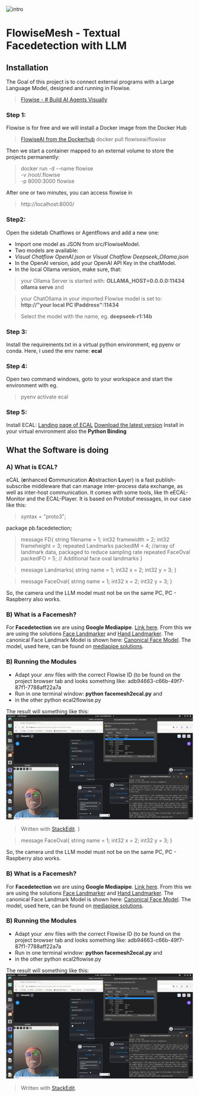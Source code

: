 ![intro](intro.png)
# FlowiseMesh - Textual Facedetection with LLM

## Installation
The Goal of this project is to connect external programs with a Large Language Model, designed and running in Flowise.
> [Flowise - # Build AI Agents Visually ](https://flowiseai.com/)
### Step 1:
Flowise is for free and we will install a Docker image from the Docker Hub
> [FlowiseAI from the Dockerhub](https://hub.docker.com/r/flowiseai/flowise)
> docker pull flowiseai/flowise

Then we start a container mapped to an external volume to store the projects permanently:
> docker run -d --name flowise \
  -v <your local folder>/root/.flowise \
  -p 8000:3000 flowise

After one or two minutes, you can access flowise in
> http://localhost:8000/
### Step2:
Open the sidetab Chatflows or Agentflows and add a new one:

 - Import one model as JSON from src/FlowiseModel. 
 - Two models are available: 
 - *Visual Chatflow OpenAI.json* or *Visual Chatflow Deepseek_Ollama.json*
 - In the OpenAI version, add your OpenAI API Key in the chatModel.
 - In the local Ollama version, make sure, that:
> your Ollama Server is started with: **OLLAMA_HOST=0.0.0.0:11434 ollama serve**    and

> your ChatOllama in your imported Flowise model is set to: **http://"your local PC IPaddress":11434**

> Select the model with the name, eg. **deepseek-r1:14b**
### Step 3:
Install the requirements.txt in a virtual python environment, eg pyenv or conda. Here, i used the env name: **ecal**

### Step 4: 
Open two command windows, goto to your workspace and start the environment with eg.
> pyenv activate ecal
### Step 5: 
Install ECAL:
[Landing page of ECAL](https://eclipse-ecal.github.io/ecal/stable/index.html)
[Download the latest version](https://eclipse-ecal.github.io/ecal/releases/)
Install in your virtual environment also the **Python Binding**

## What the Software is doing

### A) What is ECAL?
eCAL (**e**nhanced **C**ommunication **A**bstraction **L**ayer) is a fast publish-subscribe middleware that can manage inter-process data exchange, as well as inter-host communication.
It comes with some tools, like th eECAL-Monitor and the ECAL-Player.
It is based on Protobuf messages, in our case like this:
> syntax = "proto3";

package pb.facedetection;

> message FD{
    string filename = 1;
    int32 framewidth = 2;
    int32 frameheight = 3;
    repeated Landmarks packedlM = 4; //array of landmark data, packaged to reduce sampling rate
    repeated FaceOval packedFO = 5; // Additional face oval landmarks
}

> message Landmarks{
    string name = 1;
    int32 x = 2;
    int32 y = 3;
}


> message FaceOval{
    string name = 1;
    int32 x = 2;
    int32 y = 3;
}

So, the camera und the LLM model must not be on the same PC, PC - Raspberry also works.

### B) What is a Facemesh?

For **Facedetection** we are using **Google Mediapipe**. [Link here](https://developers.google.com/mediapipe/solutions). From this we are using the solutions [Face Landmarker](https://developers.google.com/mediapipe/solutions/vision/face_landmarker) and [Hand Landmarker](https://developers.google.com/mediapipe/solutions/vision/hand_landmarker). The canonical Face Landmark Model is shown here: [Canonical Face Model](https://github.com/google/mediapipe/issues/1854). The model, used here, can be found on [mediapipe solutions](https://github.com/google/mediapipe/blob/master/docs/solutions/models.md).

### B) Running the Modules

 - Adapt your .env files with the correct Flowise ID (to be found on the project browser tab and looks something like: adb94663-c66b-49f7-87f1-7788aff22a7a
 - Run in one terminal window: **python facemesh2ecal.py**  and 
 - in the other python ecal2flowise.py

The result will something like this:
![screenshot](running.png)

> Written with [StackEdit](https://stackedit.io/).
}


> message FaceOval{
    string name = 1;
    int32 x = 2;
    int32 y = 3;
}

So, the camera und the LLM model must not be on the same PC, PC - Raspberry also works.

### B) What is a Facemesh?

For **Facedetection** we are using **Google Mediapipe**. [Link here](https://developers.google.com/mediapipe/solutions). From this we are using the solutions [Face Landmarker](https://developers.google.com/mediapipe/solutions/vision/face_landmarker) and [Hand Landmarker](https://developers.google.com/mediapipe/solutions/vision/hand_landmarker). The canonical Face Landmark Model is shown here: [Canonical Face Model](https://github.com/google/mediapipe/issues/1854). The model, used here, can be found on [mediapipe solutions](https://github.com/google/mediapipe/blob/master/docs/solutions/models.md).

### B) Running the Modules

 - Adapt your .env files with the correct Flowise ID (to be found on the project browser tab and looks something like: adb94663-c66b-49f7-87f1-7788aff22a7a
 - Run in one terminal window: **python facemesh2ecal.py**  and 
 - in the other python ecal2flowise.py

The result will something like this:
![screenshot](running.png)

> Written with [StackEdit](https://stackedit.io/).
